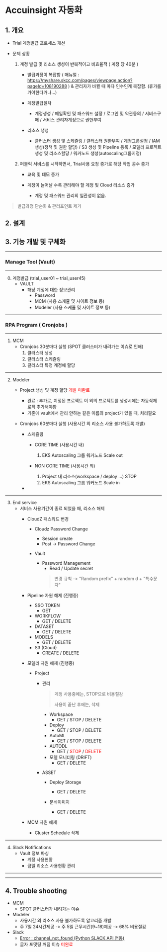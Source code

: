 # Accuinsight 자동화

## 1. 개요
- Trial 계정발급 프로세스 개선

- 문제 상황
    1. 계정 발급 및 리소스 생성이 반복적이고 비효율적 ( 계정 당 40분 )
        - 발급과정이 복잡함 ( 매뉴얼 : https://myshare.skcc.com/pages/viewpage.action?pageId=108190288 ) 
          & 관리자가 바뀔 때 마다 인수인계 복잡함. (휴가를 가야한다거나...)
        
        - 계정발급절차
            - 계정생성 / 메일확인 및 패스워드 설정 / 로그인 및 약관동의 / 서비스구매 / 서비스 관리자계정으로 권한부여
        - 리소스 생성
            - 클러스터 생성 및 스케쥴링 / 클러스터 권한부여 / 계정그룹설정 / IAM 생성(정책 및 권한 할당) / S3 생성 및 Pipeline 등록 / 모델러 프로젝트 생성 및 리소스할당 / 워커노드 생성(autoscaling그룹지정)

    2. 퍼블릭 서비스를 시작하면서, Trial사용 요청 증가로 해당 작업 공수 증가
        - 교육 및 데모 증가

        - 계정이 늘어날 수록 관리해야 할 계정 및 Cloud 리소스 증가
            - 계정 및 패스워드 관리의 일관성이 없음.
        

> 발급과정 단순화 & 관리포인트 제거


## 2. 설계

## 3. 기능 개발 및 구체화
-----------------------------------------------
### Manage Tool (Vault)
-----------------------------------------------
0. 계정발급 (trial_user01 ~ trial_user45)
    - VAULT
        - 해당 계정에 대한 정보관리
            - Password
            - MCM (사용 스케쥴 및 사이트 정보 등)
            - Modeler (사용 스케쥴 및 사이트 정보 등)

------------------------------------------------
### RPA Program ( Cronjobs )
------------------------------------------------
1. MCM
    - Cronjobs 30분마다 실행 (SPOT 클러스터가 내려가는 이슈로 인해)
        1. 클러스터 생성
        2. 클러스터 스케쥴링
        3. 클러스터 특정 계정에 할당

------------------------------------------------
2. Modeler
    - Project 생성 및 계정 할당 <span style="color:red"> 개발 미완료 </span>
        - 완료 : 추가로, 지정된 프로젝트 이 외의 프로젝트를 생성시에는 자동삭제 로직 추가해야함
        - 기존에 vault에서 관리 안하는 같은 이름의 project가 있을 때, 처리필요 

    - Cronjobs 60분마다 실행 (사용시간 외 리소스 사용 불가하도록 개발)
        - 스케쥴링
            - CORE TIME (사용시간 내)
                1. EKS Autoscaling 그룹 워커노드 Scale out

            - NON CORE TIME (사용시간 외)
                1. Project 내 리소스(workspace / deploy ...) STOP
                2. EKS Autoscaling 그룹 워커노드 Scale in
        - 
------------------------------------------------
3. End service
    - 서비스 사용기간이 종료 되었을 때, 리소스 해제
        - CloudZ 패스워드 변경
            - Cloudz Password Change
                - Session create
                - Post -> Password Change

            - Vault
                - Password Management
                    - Read / Update secret
                    > 변경 규칙 -> "Random prefix" + random d + "특수문자"
            
        - Pipeline 자원 해제 (진행중)
            - SSO TOKEN
                - GET
            - WORKFLOW
                - GET / DELETE
            - DATASET
                - GET / DELETE
            - MODELS
                - GET / DELETE
            - S3 (Cloud)
                - CREATE / DELETE

        - 모델러 자원 해제 (진행중)
            - Project
                - 관리
                    > 계정 사용중에는, STOP으로 비용절감
                    >
                    > 사용이 끝난 후에는, 삭제 
                    - Workspace
                        - GET / STOP / DELETE 
                    - Deploy 
                        - GET / STOP / DELETE
                    - AutoML
                        - GET / STOP / DELETE
                    - AUTODL
                        - GET / <span style="color:red"> STOP </span> / <span style="color:red"> DELETE</span>
                    - 모델 모니터링 (DRIFT)
                        - GET / DELETE
                
                - ASSET
                    - Deploy Storage
                        - GET / DELETE
                    
                    - 분석이미지
                        - GET / DELETE

        - MCM 자원 해제
            - Cluster Schedule 삭제

------------------------------------------------

4. Slack Notifications
    - Vault 정보 파싱
        - 계정 사용현황
        - 금일 리소스 사용현황 관리


------------------------------------------------
------------------------------------------------

## 4. Trouble shooting
- MCM
    - SPOT 클러스터가 내려가는 이슈
- Modeler
    - 사용시간 외 리소스 사용 불가하도록 알고리즘 개발 
    - 주 7일 24시간제공 -> 주 5일 근무시간(9~18)제공 -> 68% 비용절감
- Slack
    - <a href = 'https://github.com/kmh03214/BigData_Platform/blob/main/Slack/01%20Slack%20error%20channel_not_found.md'>Error : channel_not_found (Python SLACK API 연동)</a>
    - 글자 포맷팅 깨짐 이슈 <span style="color:red">미완료</span>
